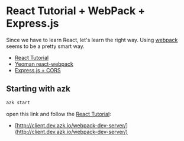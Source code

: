 # React Tutorial + WebPack + Express.js

Since we have to learn React, let's learn the right way. Using [webpack](https://github.com/webpack/webpack) seems to be a pretty smart way.

- [React Tutorial](http://facebook.github.io/react/docs/tutorial.html)
- [Yeoman react-webpack](https://www.npmjs.com/package/generator-react-webpack)
- [Express.js + CORS](http://enable-cors.org/server_expressjs.html)

## Starting with azk

```sh
azk start
```

open this link and follow the [React Tutorial](http://facebook.github.io/react/docs/tutorial.html):

- [http://client.dev.azk.io/webpack-dev-server/](http://client.dev.azk.io/webpack-dev-server/)
